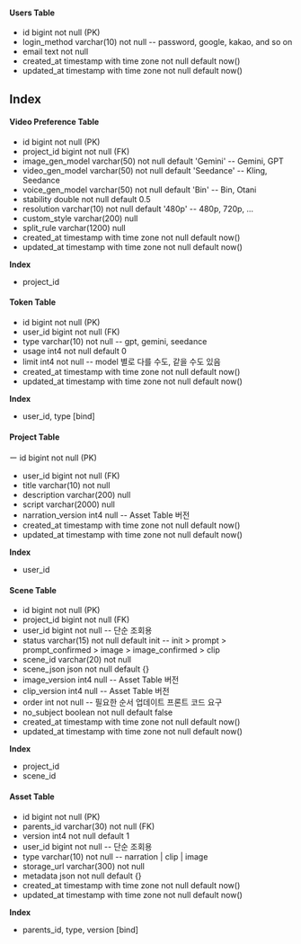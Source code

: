#### Users Table

- id bigint not null (PK)
- login_method varchar(10) not null  -- password, google, kakao, and so on
- email text not null
- created_at timestamp with time zone not null default now()
- updated_at timestamp with time zone not null default now()

**Index**
- 


#### Video Preference Table

- id bigint not null (PK)
- project_id bigint not null (FK)
- image_gen_model varchar(50) not null default 'Gemini'      -- Gemini, GPT
- video_gen_model varchar(50) not null default 'Seedance'    -- Kling, Seedance
- voice_gen_model varchar(50) not null default 'Bin'         -- Bin, Otani
- stability double not null default 0.5
- resolution varchar(10) not null default '480p'             -- 480p, 720p, ...
- custom_style varchar(200) null
- split_rule varchar(1200) null
- created_at timestamp with time zone not null default now()
- updated_at timestamp with time zone not null default now()

**Index**
- project_id

#### Token Table

- id bigint not null (PK)
- user_id bigint not null (FK)
- type varchar(10) not null  -- gpt, gemini, seedance
- usage int4 not null default 0
- limit int4 not null  -- model 별로 다를 수도, 같을 수도 있음 
- created_at timestamp with time zone not null default now()
- updated_at timestamp with time zone not null default now()

**Index**
- user_id, type [bind]

#### Project Table

ー id bigint not null (PK)
- user_id bigint not null (FK)
- title varchar(10) not null
- description varchar(200) null
- script varchar(2000) null
- narration_version int4 null    -- Asset Table 버전
- created_at timestamp with time zone not null default now()
- updated_at timestamp with time zone not null default now()

**Index**
- user_id

#### Scene Table

- id bigint not null (PK)
- project_id bigint not null (FK)
- user_id bigint not null                     -- 단순 조회용
- status varchar(15) not null default init    -- init > prompt > prompt_confirmed > image > image_confirmed > clip
- scene_id varchar(20) not null
- scene_json json not null default {}
- image_version int4 null                     -- Asset Table 버전
- clip_version int4 null                      -- Asset Table 버전
- order int not null                          -- 필요한 순서 업데이트 프론트 코드 요구
- no_subject boolean not null default false 
- created_at timestamp with time zone not null default now()
- updated_at timestamp with time zone not null default now()

**Index**
- project_id
- scene_id

#### Asset Table

- id bigint not null (PK)
- parents_id varchar(30) not null (FK)
- version int4 not null default 1
- user_id bigint not null             -- 단순 조회용
- type varchar(10) not null           -- narration | clip | image
- storage_url varchar(300) not null
- metadata json not null default {}
- created_at timestamp with time zone not null default now()
- updated_at timestamp with time zone not null default now()

**Index**
- parents_id, type, version [bind]